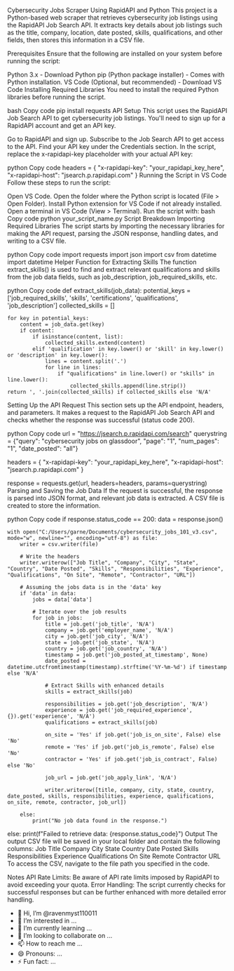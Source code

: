 Cybersecurity Jobs Scraper Using RapidAPI and Python
This project is a Python-based web scraper that retrieves cybersecurity job listings using the RapidAPI Job Search API. It extracts key details about job listings such as the title, company, location, date posted, skills, qualifications, and other fields, then stores this information in a CSV file.

Prerequisites
Ensure that the following are installed on your system before running the script:

Python 3.x - Download Python
pip (Python package installer) - Comes with Python installation.
VS Code (Optional, but recommended) - Download VS Code
Installing Required Libraries
You need to install the required Python libraries before running the script.

bash
Copy code
pip install requests
API Setup
This script uses the RapidAPI Job Search API to get cybersecurity job listings. You'll need to sign up for a RapidAPI account and get an API key.

Go to RapidAPI and sign up.
Subscribe to the Job Search API to get access to the API.
Find your API key under the Credentials section.
In the script, replace the x-rapidapi-key placeholder with your actual API key:

python
Copy code
headers = {
    "x-rapidapi-key": "your_rapidapi_key_here",
    "x-rapidapi-host": "jsearch.p.rapidapi.com"
}
Running the Script in VS Code
Follow these steps to run the script:

Open VS Code.
Open the folder where the Python script is located (File > Open Folder).
Install Python extension for VS Code if not already installed.
Open a terminal in VS Code (View > Terminal).
Run the script with:
bash
Copy code
python your_script_name.py
Script Breakdown
Importing Required Libraries
The script starts by importing the necessary libraries for making the API request, parsing the JSON response, handling dates, and writing to a CSV file.

python
Copy code
import requests
import json
import csv
from datetime import datetime
Helper Function for Extracting Skills
The function extract_skills() is used to find and extract relevant qualifications and skills from the job data fields, such as job_description, job_required_skills, etc.

python
Copy code
def extract_skills(job_data):
    potential_keys = ['job_required_skills', 'skills', 'certifications', 'qualifications', 'job_description']
    collected_skills = []
    
    for key in potential_keys:
        content = job_data.get(key)
        if content:
            if isinstance(content, list):
                collected_skills.extend(content)
            elif 'qualification' in key.lower() or 'skill' in key.lower() or 'description' in key.lower():
                lines = content.split('.')
                for line in lines:
                    if "qualifications" in line.lower() or "skills" in line.lower():
                        collected_skills.append(line.strip())
    return ', '.join(collected_skills) if collected_skills else 'N/A'
Setting Up the API Request
This section sets up the API endpoint, headers, and parameters. It makes a request to the RapidAPI Job Search API and checks whether the response was successful (status code 200).

python
Copy code
url = "https://jsearch.p.rapidapi.com/search"
querystring = {"query": "cybersecurity jobs on glassdoor", "page": "1", "num_pages": "1", "date_posted": "all"}

headers = {
    "x-rapidapi-key": "your_rapidapi_key_here",
    "x-rapidapi-host": "jsearch.p.rapidapi.com"
}

response = requests.get(url, headers=headers, params=querystring)
Parsing and Saving the Job Data
If the request is successful, the response is parsed into JSON format, and relevant job data is extracted. A CSV file is created to store the information.

python
Copy code
if response.status_code == 200:
    data = response.json()

    with open("C:/Users/garne/Documents/cybersecurity_jobs_101_v3.csv", mode="w", newline="", encoding="utf-8") as file:
        writer = csv.writer(file)

        # Write the headers
        writer.writerow(["Job Title", "Company", "City", "State", "Country", "Date Posted", "Skills", "Responsibilities", "Experience", "Qualifications", "On Site", "Remote", "Contractor", "URL"])

        # Assuming the jobs data is in the 'data' key
        if 'data' in data:
            jobs = data['data']

            # Iterate over the job results
            for job in jobs:
                title = job.get('job_title', 'N/A')
                company = job.get('employer_name', 'N/A')
                city = job.get('job_city', 'N/A')
                state = job.get('job_state', 'N/A')
                country = job.get('job_country', 'N/A')
                timestamp = job.get('job_posted_at_timestamp', None)
                date_posted = datetime.utcfromtimestamp(timestamp).strftime('%Y-%m-%d') if timestamp else 'N/A'

                # Extract Skills with enhanced details
                skills = extract_skills(job)

                responsibilities = job.get('job_description', 'N/A')
                experience = job.get('job_required_experience', {}).get('experience', 'N/A')
                qualifications = extract_skills(job)

                on_site = 'Yes' if job.get('job_is_on_site', False) else 'No'
                remote = 'Yes' if job.get('job_is_remote', False) else 'No'
                contractor = 'Yes' if job.get('job_is_contract', False) else 'No'

                job_url = job.get('job_apply_link', 'N/A')

                writer.writerow([title, company, city, state, country, date_posted, skills, responsibilities, experience, qualifications, on_site, remote, contractor, job_url])

        else:
            print("No job data found in the response.")
else:
    print(f"Failed to retrieve data: {response.status_code}")
Output
The output CSV file will be saved in your local folder and contain the following columns:
Job Title
Company
City
State
Country
Date Posted
Skills
Responsibilities
Experience
Qualifications
On Site
Remote
Contractor
URL
To access the CSV, navigate to the file path you specified in the code.

Notes
API Rate Limits: Be aware of API rate limits imposed by RapidAPI to avoid exceeding your quota.
Error Handling: The script currently checks for successful responses but can be further enhanced with more detailed error handling.
- 👋 Hi, I’m @ravenmyst110011
- 👀 I’m interested in ...
- 🌱 I’m currently learning ...
- 💞️ I’m looking to collaborate on ...
- 📫 How to reach me ...
- 😄 Pronouns: ...
- ⚡ Fun fact: ...

<!---
ravenmyst110011/ravenmyst110011 is a ✨ special ✨ repository because its `README.md` (this file) appears on your GitHub profile.
You can click the Preview link to take a look at your changes.
--->

